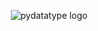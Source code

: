 <p align="center">
  <img src="https://user-images.githubusercontent.com/44711227/218818906-a6b22315-c742-4520-8c37-87393fa93011.png" alt="pydatatype logo"/>
</p>